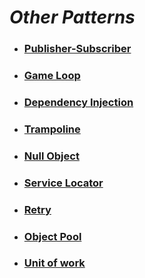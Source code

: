 # ***Other Patterns***

- ### [Publisher-Subscriber](http://git.ashwanik.in/practical-design-patterns/#24)
- ### [Game Loop](http://git.ashwanik.in/practical-design-patterns/#25)
- ### [Dependency Injection](http://git.ashwanik.in/practical-design-patterns/#26)
- ### [Trampoline](http://git.ashwanik.in/practical-design-patterns/#27)
- ### [Null Object](http://git.ashwanik.in/practical-design-patterns/#28)
- ### [Service Locator](http://git.ashwanik.in/practical-design-patterns/#29)
- ### [Retry](http://git.ashwanik.in/practical-design-patterns/#30)
- ### [Object Pool](http://git.ashwanik.in/practical-design-patterns/#31)
- ### [Unit of work](http://git.ashwanik.in/practical-design-patterns/#32)